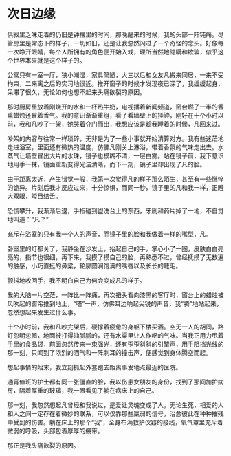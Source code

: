 # 次日边缘

俱寂里乏味走着的仍旧是钟摆里的时间，那晚醒来的时候，我的头部一阵钝痛。尽管房里是常态下的样子，一切如旧，还是让我忽然闪过了一个奇怪的念头。好像每一次睁开眼睛，每个人所拥有的角色便开始入戏，理所当然地隐瞒和欺骗，似乎这个世界本来就是这个样子的。 

公寓只有一室一厅，狭小潮湿，家具简陋，大三以后和女友凡搬来同居，一来不受拘束，二来离之后的实习地很近。推开窗子的时候才发现夜已深了，我缓缓起身，呆滞了很久，无论如何也想不起来头痛欲裂的原因。 

那时厨房里放着刚烧开的水和一杯热牛奶，电视播着新闻频道，窗台燃了一半的香熏蜡烛还冒着香气。我的意识渐渐重组，看了看墙壁上的挂钟，刚好在十个小时以前，我和凡吵了一架，她哭着夺门而出，我想应该是趁我睡着的时候，凡回来过。 

吵架的内容与往常一样琐碎，无非是为了一些小事就开始清算对方。我有些迷茫地走进浴室，里面还有微热的温度，仿佛凡刚关上淋浴，带着香氛的气味走出去。水蒸气让墙壁冒出大片的水珠，镜子也模糊不清，一层白雾。站在镜子前，我下意识地用手一抹，镜面重新变得光洁清晰，而下一刻，镜子里却出现了凡的脸。 

由于距离太近，产生错觉一般，我第一次觉得凡的样子那么陌生，甚至有一些憔悴的诡异。片刻后我才反应过来，十分惊惧，而同一秒，镜子里的凡和我一样，正瞪大双眼，瞠目结舌。 

恐慌攀升，我渐渐后退，手指碰到盥洗台上的东西，牙刷和药片掉了一地，不自觉地叫道：“凡？” 

充斥在浴室的只有我一个人的声音，而镜子里的脸和我做着一样的嘴型，凡。 

卧室里的灯都关了，我静坐在沙发上，抬起自己的手，掌心小了一圈，皮肤白白亮亮的，指节也很细，再下来，我摸了摸自己的脸，再熟悉不过，曾经抚摸了无数遍的触感，小巧直挺的鼻梁，轮廓圆润饱满的嘴唇以及长长的睫毛。 

颤抖地收回手，我不明白自己为何会变成凡的样子。 

我的大脑一片空茫，一阵比一阵痛，再次扭头看向漆黑的客厅时，窗台上的蜡烛被风吹起的窗帘推到地上，“嗒”一声，仿佛耳边响起尖锐的声音，我“腾”地站起来，忽然想起来发生过什么事。 

十个小时前，我和凡吵完架后，硬撑着疲惫的身躯下楼买酒。空无一人的胡同，路灯忽明忽暗，地面被打得油腻腻的，还有水渠里让人作呕的气味。当我正用力甩着手里的食品袋，前面忽然传来一束强光，还有歪歪斜斜的引擎声，用手阻挡光线的那一刻，只闻到了浓烈的酒气和一阵刺耳的撞击声，便感觉到身体腾空而起。 

想起事情的始末，我立刻抓起外套跑去距离事发地点最近的医院。 

通宵值班的护士都有同一张僵直的脸，我以伤患女朋友的身份，找到了那间加护病房，隔着厚重的玻璃，我一眼看见了躺在病床上的自己。 

那一刻，我忽然想起凡曾经和我说过，是爱让灵魂变成了人。无论生死，相爱的人和人之间一定存在着微妙的联系，可以仅靠那些羸弱的信号，治愈彼此在种种摧残中受到的伤害。躺在床上的那个“我”，全身布满救护仪器的接线，氧气罩里充斥着微弱的呼吸，头部包着厚厚的绷带。 

那正是我头痛欲裂的原因。